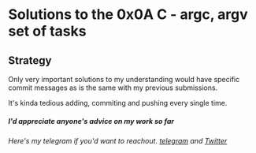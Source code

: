 # Solutions to the 0x0A C - argc, argv set of tasks

## Strategy

Only very important solutions to my understanding would have specific commit messages as is the same with my previous submissions.

It's kinda tedious adding, commiting and pushing every single time.

##### I'd appreciate anyone's advice on my work so far

###### Here's my telegram if you'd want to reachout. [telegram](https://t.me/Osoraa) and [Twitter](https://twitter.com/_Osoraa)
